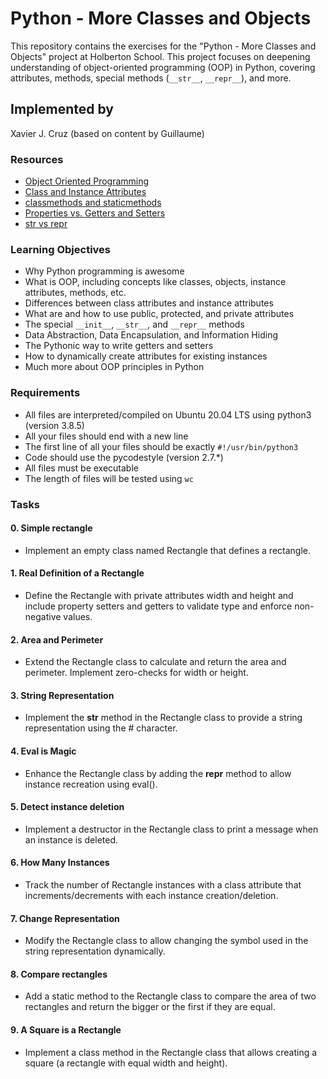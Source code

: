 # Python - More Classes and Objects

This repository contains the exercises for the "Python - More Classes and Objects" project at Holberton School. This project focuses on deepening understanding of object-oriented programming (OOP) in Python, covering attributes, methods, special methods (`__str__`, `__repr__`), and more.

## Implemented by
Xavier J. Cruz (based on content by Guillaume)

### Resources
- [Object Oriented Programming](https://python.swaroopch.com/oop.html)
- [Class and Instance Attributes](https://www.python-course.eu/python3_class_and_instance_attributes.php)
- [classmethods and staticmethods](https://realpython.com/instance-class-and-static-methods-demystified/)
- [Properties vs. Getters and Setters](https://www.python-course.eu/python3_properties.php)
- [str vs repr](https://www.geeksforgeeks.org/str-vs-repr-in-python/)

### Learning Objectives

- Why Python programming is awesome
- What is OOP, including concepts like classes, objects, instance attributes, methods, etc.
- Differences between class attributes and instance attributes
- What are and how to use public, protected, and private attributes
- The special `__init__`, `__str__`, and `__repr__` methods
- Data Abstraction, Data Encapsulation, and Information Hiding
- The Pythonic way to write getters and setters
- How to dynamically create attributes for existing instances
- Much more about OOP principles in Python

### Requirements
- All files are interpreted/compiled on Ubuntu 20.04 LTS using python3 (version 3.8.5)
- All your files should end with a new line
- The first line of all your files should be exactly `#!/usr/bin/python3`
- Code should use the pycodestyle (version 2.7.*)
- All files must be executable
- The length of files will be tested using `wc`

### Tasks
#### 0. Simple rectangle
- Implement an empty class named Rectangle that defines a rectangle.

#### 1. Real Definition of a Rectangle
- Define the Rectangle with private attributes width and height and include property setters and getters to validate type and enforce non-negative values.

#### 2. Area and Perimeter
- Extend the Rectangle class to calculate and return the area and perimeter. Implement zero-checks for width or height.

#### 3. String Representation
- Implement the __str__ method in the Rectangle class to provide a string representation using the # character.

#### 4. Eval is Magic
- Enhance the Rectangle class by adding the __repr__ method to allow instance recreation using eval().

#### 5. Detect instance deletion
- Implement a destructor in the Rectangle class to print a message when an instance is deleted.

#### 6. How Many Instances
- Track the number of Rectangle instances with a class attribute that increments/decrements with each instance creation/deletion.

#### 7. Change Representation
- Modify the Rectangle class to allow changing the symbol used in the string representation dynamically.

#### 8. Compare rectangles
- Add a static method to the Rectangle class to compare the area of two rectangles and return the bigger or the first if they are equal.

  

#### 9. A Square is a Rectangle
- Implement a class method in the Rectangle class that allows creating a square (a rectangle with equal width and height).

